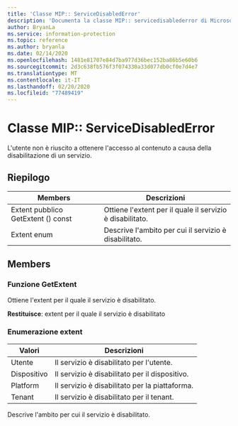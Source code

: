 ```yaml
---
title: 'Classe MIP:: ServiceDisabledError'
description: 'Documenta la classe MIP:: servicedisablederror di Microsoft Information Protection (MIP) SDK.'
author: BryanLa
ms.service: information-protection
ms.topic: reference
ms.author: bryanla
ms.date: 02/14/2020
ms.openlocfilehash: 1481e81707e84d7ba977d36bec152ba86b5e60b6
ms.sourcegitcommit: 2d3c638fb576f3f074330a33d077db0cf0e7d4e7
ms.translationtype: MT
ms.contentlocale: it-IT
ms.lasthandoff: 02/20/2020
ms.locfileid: "77489419"
---
```

# <a name="class-mipservicedisablederror"></a>Classe MIP:: ServiceDisabledError 
L'utente non è riuscito a ottenere l'accesso al contenuto a causa della disabilitazione di un servizio.
  
## <a name="summary"></a>Riepilogo
 Members                        | Descrizioni                                
--------------------------------|---------------------------------------------
Extent pubblico GetExtent () const  |  Ottiene l'extent per il quale il servizio è disabilitato.
Extent enum  |  Descrive l'ambito per cui il servizio è disabilitato.
  
## <a name="members"></a>Members
  
### <a name="getextent-function"></a>Funzione GetExtent
Ottiene l'extent per il quale il servizio è disabilitato.

  
**Restituisce**: extent per il quale il servizio è disabilitato
  
### <a name="extent-enum"></a>Enumerazione extent
 Valori                         | Descrizioni                                
--------------------------------|---------------------------------------------
Utente            | Il servizio è disabilitato per l'utente.
Dispositivo            | Il servizio è disabilitato per il dispositivo.
Platform            | Il servizio è disabilitato per la piattaforma.
Tenant            | Il servizio è disabilitato per il tenant.
Descrive l'ambito per cui il servizio è disabilitato.